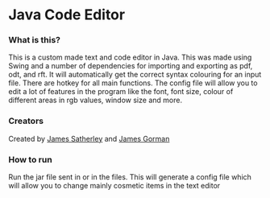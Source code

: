# Java Code Editor

### What is this?
This is a custom made text and code editor in Java. This was made using Swing and a number of dependencies for importing and exporting as pdf, odt, and rft. It will automatically get the correct syntax colouring for an input file. There are hotkey for all main functions. The config file will allow you to edit a lot of features in the program like the font, font size, colour of different areas in rgb values, window size and more.

### Creators
Created by [James Satherley](https://github.com/JamesSatherley) and [James Gorman](https://github.com/james50777)

### How to run
Run the jar file sent in or in the files. This will generate a config file which will allow you to change mainly cosmetic items in the text editor
